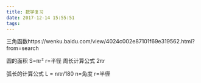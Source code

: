 ```yaml
---
title: 数学复习
date: 2017-12-14 15:55:51
tags: 
---
```


三角函数https://wenku.baidu.com/view/4024c002e87101f69e319562.html?from=search

圆的面积
S=πr² r=半径
周长计算公式
2πr

弧长的计算公式
L = nπr/180   n=角度  r=半径



